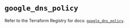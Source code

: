 # `google_dns_policy`

Refer to the Terraform Registry for docs: [`google_dns_policy`](https://registry.terraform.io/providers/hashicorp/google-beta/6.45.0/docs/resources/google_dns_policy).
